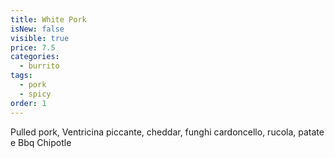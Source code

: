 ```yaml
---
title: White Pork
isNew: false
visible: true
price: 7.5
categories:
  - burrito
tags:
  - pork
  - spicy
order: 1
---
```


Pulled pork, Ventricina piccante, cheddar, funghi cardoncello, rucola, patate e Bbq Chipotle
